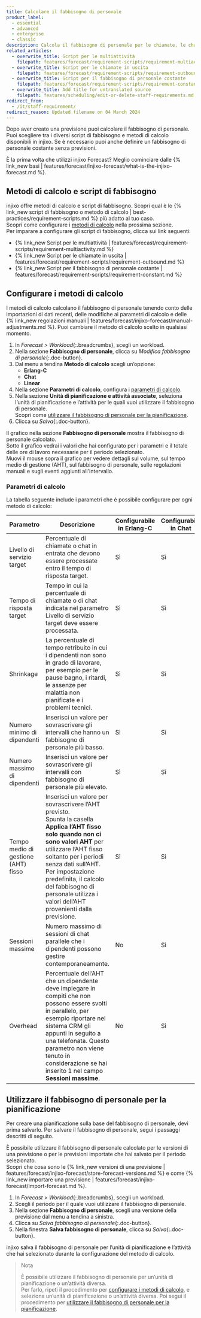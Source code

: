 ```yaml
---
title: Calcolare il fabbisogno di personale
product_label:
  - essential
  - advanced
  - enterprise
  - classic
description: Calcola il fabbisogno di personale per le chiamate, le chat, le email e altro.
related_articles:
  - overwrite_title: Script per le multiattività
    filepath: features/forecast/requirement-scripts/requirement-multiactivity.md
  - overwrite_title: Script per le chiamate in uscita
    filepath: features/forecast/requirement-scripts/requirement-outbound.md
  - overwrite_title: Script per il fabbisogno di personale costante
    filepath: features/forecast/requirement-scripts/requirement-constant.md
  - overwrite_title: Add title for untranslated source
    filepath: features/scheduling/edit-or-delete-staff-requirements.md
redirect_from:
  - /it/staff-requirement/
redirect_reason: Updated filename on 04 March 2024
---
```


Dopo aver creato una previsione puoi calcolare il fabbisogno di personale. Puoi scegliere tra i diversi script di fabbisogno e metodi di calcolo disponibili in injixo. Se è necessario puoi anche definire un fabbisogno di personale costante senza previsioni.

È la prima volta che utilizzi injixo Forecast? Meglio cominciare dalle {% link_new basi | features/forecast/injixo-forecast/what-is-the-injixo-forecast.md %}.

## Metodi di calcolo e script di fabbisogno

injixo offre metodi di calcolo e script di fabbisogno.
Scopri qual è lo {% link_new script di fabbisogno o metodo di calcolo | best-practices/requirement-scripts.md %} più adatto al tuo caso.<br>
Scopri come configurare i [metodi di calcolo](#configurare-i-metodi-di-calcolo) nella prossima sezione.<br>
Per imparare a configurare gli script di fabbisogno, clicca sui link seguenti:

- {% link_new Script per le multiattività | features/forecast/requirement-scripts/requirement-multiactivity.md %}
- {% link_new Script per le chiamate in uscita | features/forecast/requirement-scripts/requirement-outbound.md %}
- {% link_new Script per il fabbisogno di personale costante | features/forecast/requirement-scripts/requirement-constant.md %}

## Configurare i metodi di calcolo

I metodi di calcolo calcolano il fabbisogno di personale tenendo conto delle importazioni di dati recenti, delle modifiche ai parametri di calcolo e delle {% link_new regolazioni manuali | features/forecast/injixo-forecast/manual-adjustments.md %}.
Puoi cambiare il metodo di calcolo scelto in qualsiasi momento.

1. In _Forecast > Workload_{:.breadcrumbs}, scegli un workload.
2. Nella sezione **Fabbisogno di personale**, clicca su _Modifica fabbisogno di personale_{:.doc-button}.
3. Dal menu a tendina **Metodo di calcolo** scegli un’opzione:
   - **Erlang-C**
   - **Chat**
   - **Linear**
4. Nella sezione **Parametri di calcolo**, configura i [parametri di calcolo](#parametri-di-calcolo).
5. Nella sezione **Unità di pianificazione e attività associate**, seleziona l’unità di pianificazione e l’attività per le quali vuoi utilizzare il fabbisogno di personale.  
   Scopri come [utilizzare il fabbisogno di personale per la pianificazione](#utilizzare-il-fabbisogno-di-personale-per-la-pianificazione).
6. Clicca su _Salva_{:.doc-button}.

Il grafico nella sezione **Fabbisogno di personale** mostra il fabbisogno di personale calcolato.<br> Sotto il grafico vedrai i valori che hai configurato per i parametri e il totale delle ore di lavoro necessarie per il periodo selezionato.<br> Muovi il mouse sopra il grafico per vedere dettagli sul volume, sul tempo medio di gestione (AHT), sul fabbisogno di personale, sulle regolazioni manuali e sugli eventi aggiunti all'intervallo.

### Parametri di calcolo

La tabella seguente include i parametri che è possibile configurare per ogni metodo di calcolo:

| Parametro                         | Descrizione                                                                                                                                                                                                                                                                                                           | Configurabile in Erlang-C | Configurabile in Chat | Configurabile in Linear |
| --------------------------------- | ---------------------------------------------------------------------------------------------------------------------------------------------------------------------------------------------------------------------------------------------------------------------------------------------------------------------------------------------------------- | -------- |--------  | -------- |
| Livello di servizio target              | Percentuale di chiamate o chat in entrata che devono essere processate entro il tempo di risposta target.                                                                                                                                                                                                                                                                          | Sì | Sì | No |
| Tempo di risposta target                | Tempo in cui la percentuale di chiamate o di chat indicata nel parametro Livello di servizio target deve essere processata.                                                                                                                                                                                            | Sì | Sì | No |
| Shrinkage                         | La percentuale di tempo retribuito in cui i dipendenti non sono in grado di lavorare, per esempio per le pause bagno, i ritardi, le assenze per malattia non pianificate e i problemi tecnici. | Sì | Sì | Sì |
| Numero minimo di dipendenti            | Inserisci un valore per sovrascrivere gli intervalli che hanno un fabbisogno di personale più basso.                                                                                                                                                                                                                                                     | Sì | Sì | Sì |
| Numero massimo di dipendenti            | Inserisci un valore per sovrascrivere gli intervalli con fabbisogno di personale più elevato.                              | Sì | Sì | Sì |
| Tempo medio di gestione (AHT) fisso | Inserisci un valore per sovrascrivere l’AHT previsto.<br>Spunta la casella **Applica l’AHT fisso solo quando non ci sono valori AHT** per utilizzare l’AHT fisso soltanto per i periodi senza dati sull’AHT. Per impostazione predefinita, il calcolo del fabbisogno di personale utilizza i valori dell’AHT provenienti dalla previsione.                                  | Sì | Sì | Sì |
| Sessioni massime                  | Numero massimo di sessioni di chat parallele che i dipendenti possono gestire contemporaneamente.                                                                                                                                                                                                                                                                                   | No | Sì | No |
| Overhead                          | Percentuale dell’AHT che un dipendente deve impiegare in compiti che non possono essere svolti in parallelo, per esempio riportare nel sistema CRM gli appunti in seguito a una telefonata. Questo parametro non viene tenuto in considerazione se hai inserito 1 nel campo **Sessioni massime**.                                                                                                                                             | No | Sì | No |

## Utilizzare il fabbisogno di personale per la pianificazione

Per creare una pianificazione sulla base del fabbisogno di personale, devi prima salvarlo. Per salvare il fabbisogno di personale, segui i passaggi descritti di seguito.

È possibile utilizzare il fabbisogno di personale calcolato per le versioni di una previsione o per le previsioni importate che hai salvato per il periodo selezionato.<br>
Scopri che cosa sono le {% link_new versioni di una previsione | features/forecast/injixo-forecast/store-forecast-versions.md %} e come {% link_new importare una previsione | features/forecast/injixo-forecast/import-forecast.md %}.

1. In _Forecast > Workload_{:.breadcrumbs}, scegli un workload.
2. Scegli il periodo per il quale vuoi utilizzare il fabbisogno di personale.
3. Nella sezione **Fabbisogno di personale**, scegli una versione della previsione dal menu a tendina a sinistra.
4. Clicca su _Salva fabbisogno di personale_{:.doc-button}.
5. Nella finestra **Salva fabbisogno di personale**, clicca su _Salva_{:.doc-button}.

injixo salva il fabbisogno di personale per l’unità di pianificazione e l’attività che hai selezionato durante la configurazione del metodo di calcolo.

> Nota
>
> È possibile utilizzare il fabbisogno di personale per un’unità di pianificazione o un’attività diversa. <br> Per farlo, ripeti il procedimento per [configurare i metodi di calcolo](#configurare-i-metodi-di-calcolo), e seleziona un’unità di pianificazione o un’attività diversa. Poi segui il procedimento per [utilizzare il fabbisogno di personale per la pianificazione](#utilizzare-il-fabbisogno-di-personale-per-la-pianificazione).
